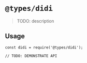 # `@types/didi`

> TODO: description

## Usage

```
const didi = require('@types/didi');

// TODO: DEMONSTRATE API
```
